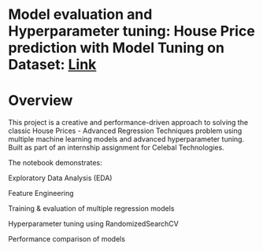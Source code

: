 # Model evaluation and Hyperparameter tuning: House Price prediction with Model Tuning on Dataset: [Link](https://www.kaggle.com/competitions/house-prices-advanced-regression-techniques/data)
# Overview
This project is a creative and performance-driven approach to solving the classic House Prices - Advanced Regression Techniques problem using multiple machine learning models and advanced hyperparameter tuning. Built as part of an internship assignment for Celebal Technologies.

The notebook demonstrates:

Exploratory Data Analysis (EDA)

Feature Engineering

Training & evaluation of multiple regression models

Hyperparameter tuning using RandomizedSearchCV

Performance comparison of models
